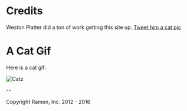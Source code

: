 # Credits

Weston Platter did a ton of work getting this site up.
[Tweet him a cat pic](https://twitter.com/home?status=Hey%20%40westonplatter%20you%20rock%20for%20your%20work%20on%20https%3A//docs.ramen.is!%20Here's%20a%20cat%20gif%20https%3A//thecatapi.com/api/images/get?format=src%26type=gif)

# A Cat Gif
Here is a cat gif:

![Catz](https://thecatapi.com/api/images/get?format=src&type=gif)


--

Copyright Ramen, Inc. 2012 - 2016
